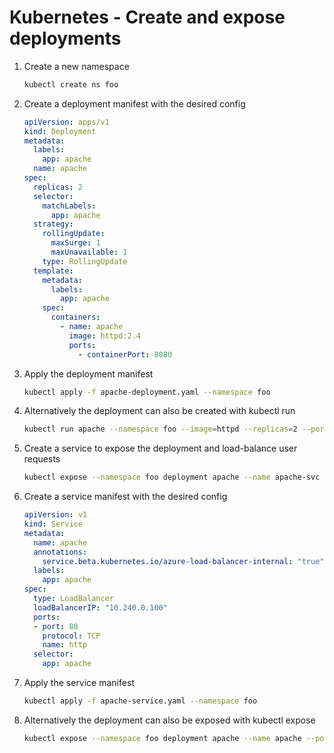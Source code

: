 # Kubernetes - Create and expose deployments

1. Create a new namespace
    ```bash
    kubectl create ns foo
    ```
1. Create a deployment manifest with the desired config
    ```yaml
    apiVersion: apps/v1
    kind: Deployment
    metadata:
      labels:
        app: apache
      name: apache
    spec:
      replicas: 2
      selector:
        matchLabels:
          app: apache
      strategy:
        rollingUpdate:
          maxSurge: 1
          maxUnavailable: 1
        type: RollingUpdate
      template:
        metadata:
          labels:
            app: apache
        spec:
          containers:
            - name: apache
              image: httpd:2.4
              ports:
                - containerPort: 8080
    ```
 1. Apply the deployment manifest
     ```bash
    kubectl apply -f apache-deployment.yaml --namespace foo
    ```
1. Alternatively the deployment can also be created with kubectl run
    ```bash
    kubectl run apache --namespace foo --image=httpd --replicas=2 --port=8080 --labels="app=apache"
    ```
1. Create a service to expose the deployment and load-balance user requests
    ```bash
    kubectl expose --namespace foo deployment apache --name apache-svc --port=80 --target-port=8080 --type=LoadBalancer
    ```
1. Create a service manifest with the desired config
    ```yaml
    apiVersion: v1
    kind: Service
    metadata:
      name: apache
      annotations:
        service.beta.kubernetes.io/azure-load-balancer-internal: "true"
      labels:
        app: apache
    spec:
      type: LoadBalancer
      loadBalancerIP: "10.240.0.100"
      ports:
      - port: 80
        protocol: TCP
        name: http
      selector:
        app: apache
    ```
 1. Apply the service manifest
    ```bash
    kubectl apply -f apache-service.yaml --namespace foo
    ```
1. Alternatively the deployment can also be exposed with kubectl expose
    ```bash
    kubectl expose --namespace foo deployment apache --name apache --port=80 --target-port=8080 --type=LoadBalancer
    ```
